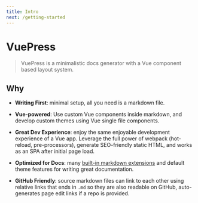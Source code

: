 ```yaml
---
title: Intro
next: /getting-started
---
```


# VuePress

> VuePress is a minimalistic docs generator with a Vue component based layout system.

## Why

- **Writing First**: minimal setup, all you need is a markdown file.

- **Vue-powered**: Use custom Vue components inside markdown, and develop custom themes using Vue single file components.

- **Great Dev Experience**: enjoy the same enjoyable development experience of a Vue app. Leverage the full power of webpack (hot-reload, pre-processors), generate SEO-friendly static HTML, and works as an SPA after initial page load.

- **Optimized for Docs**: many [built-in markdown extensions](./markdown.md) and default theme features for writing great documentation.

- **GitHub Friendly**: source markdown files can link to each other using relative links that ends in `.md` so they are also readable on GitHub, auto-generates page edit links if a repo is provided.
